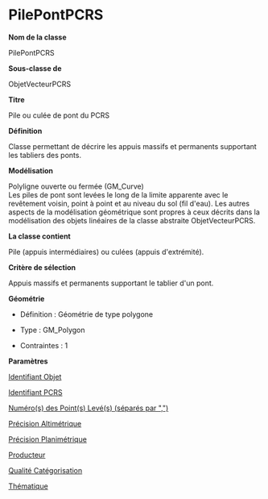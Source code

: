 # PilePontPCRS #



**Nom de la classe**

PilePontPCRS

**Sous-classe de**

ObjetVecteurPCRS

**Titre**

Pile ou culée de pont du PCRS

**Définition**

Classe permettant de décrire les appuis massifs et permanents supportant les tabliers des ponts.

**Modélisation**

Polyligne ouverte ou fermée (GM_Curve) <br>
Les piles de pont sont levées le long de la limite apparente avec le revêtement voisin, point à point et au niveau du sol (fil d'eau). Les autres aspects de la modélisation géométrique sont propres à  ceux décrits dans la modélisation des objets linéaires de la classe abstraite ObjetVecteurPCRS.

**La classe contient**

Pile (appuis intermédiaires) ou culées (appuis d'extrémité).

**Critère de sélection**

Appuis massifs et permanents supportant le tablier d'un pont.

**Géométrie**

- Définition : Géométrie de type polygone

- Type : GM_Polygon

- Contraintes : 1

**Paramètres**

[Identifiant Objet](http://doc-pcrs.readthedocs.io/fr/latest/Projet_FME/PCRS_Parametres.html#identifiant-objet)

[Identifiant PCRS](http://doc-pcrs.readthedocs.io/fr/latest/Projet_FME/PCRS_Parametres.html#identifiant-pcrs)

[Numéro(s) des Point(s) Levé(s) (séparés par ",")](http://doc-pcrs.readthedocs.io/fr/latest/Projet_FME/PCRS_Parametres.html#numero-s-des-point-s-leve-s-separes-par)

[Précision Altimétrique](http://doc-pcrs.readthedocs.io/fr/latest/Projet_FME/PCRS_Parametres.html#precision-altimetrique)

[Précision Planimétrique](http://doc-pcrs.readthedocs.io/fr/latest/Projet_FME/PCRS_Parametres.html#precision-planimetrique)

[Producteur](http://doc-pcrs.readthedocs.io/fr/latest/Projet_FME/PCRS_Parametres.html#producteur)

[Qualité Catégorisation](http://doc-pcrs.readthedocs.io/fr/latest/Projet_FME/PCRS_Parametres.html#qualite-categorisation)

[Thématique](http://doc-pcrs.readthedocs.io/fr/latest/Projet_FME/PCRS_Parametres.html#thematique)
